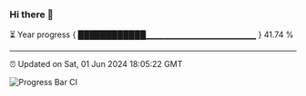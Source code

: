 ### Hi there 👋

⏳ Year progress { ████████████▁▁▁▁▁▁▁▁▁▁▁▁▁▁▁▁▁▁ } 41.74 %

---

⏰ Updated on Sat, 01 Jun 2024 18:05:22 GMT

![Progress Bar CI](https://github.com/liununu/liununu/workflows/Progress%20Bar%20CI/badge.svg)
